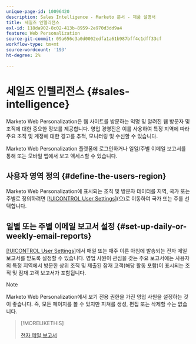 ```yaml
---
unique-page-id: 10096420
description: Sales Intelligence - Marketo 문서 - 제품 설명서
title: 세일즈 인텔리전스
exl-id: 118da902-8c02-413b-8959-2e970d3dd9a4
feature: Web Personalization
source-git-commit: 09a656c3a0d0002edfa1a61b987bff4c1dff33cf
workflow-type: tm+mt
source-wordcount: '193'
ht-degree: 2%

---
```


# 세일즈 인텔리전스 {#sales-intelligence}

Marketo Web Personalization은 웹 사이트를 방문하는 익명 및 알려진 웹 방문자 및 조직에 대한 중요한 정보를 제공합니다. 영업 경영진은 이를 사용하여 특정 지역에 따라 주요 조직 및 계정에 대한 경고를 추적, 모니터링 및 수신할 수 있습니다.

Marketo Web Personalization 플랫폼에 로그인하거나 일일/주별 이메일 보고서를 통해 또는 모바일 앱에서 보고 액세스할 수 있습니다.

## 사용자 영역 정의 {#define-the-users-region}

Marketo Web Personalization에 표시되는 조직 및 방문자 데이터를 지역, 국가 또는 주별로 정의하려면 [[!UICONTROL User Settings]](/help/marketo/product-docs/web-personalization/getting-started/user-settings.md)(으)로 이동하여 국가 또는 주를 선택합니다.

## 일별 또는 주별 이메일 보고서 설정 {#set-up-daily-or-weekly-email-reports}

[[!UICONTROL User Settings]](/help/marketo/product-docs/web-personalization/getting-started/user-settings.md)에서 매일 또는 매주 이른 아침에 발송되는 전자 메일 보고서를 받도록 설정할 수 있습니다. 영업 사원이 관심을 갖는 주요 보고서에는 사용자의 특정 지역에서 방문한 상위 조직 및 제출된 잠재 고객(해당 활동 포함)이 표시되는 조직 및 잠재 고객 보고서가 포함됩니다.

>[!NOTE]
>
>Marketo Web Personalization에서 보기 전용 권한을 가진 영업 사원을 설정하는 것이 좋습니다. 즉, 모든 페이지를 볼 수 있지만 피쳐를 생성, 편집 또는 삭제할 수는 없습니다.

>[!MORELIKETHIS]
>
>[전자 메일 보고서](/help/marketo/product-docs/web-personalization/reporting-for-web-personalization/email-reports.md)
